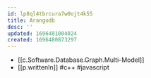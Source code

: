 ```yaml
---
id: lp8ql4tbrcura7w0ojt4k55
title: Arangodb
desc: ''
updated: 1696481004024
created: 1696480873297
---
```


- [[c.Software.Database.Graph.Multi-Model]]
- [[p.writtenIn]] #c++ #javascript